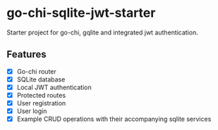 # go-chi-sqlite-jwt-starter
Starter project for go-chi, gqlite and integrated jwt authentication.

## Features
- [x] Go-chi router
- [x] SQLite database
- [x] Local JWT authentication
- [x] Protected routes
- [x] User registration
- [x] User login
- [x] Example CRUD operations with their accompanying sqlite services

